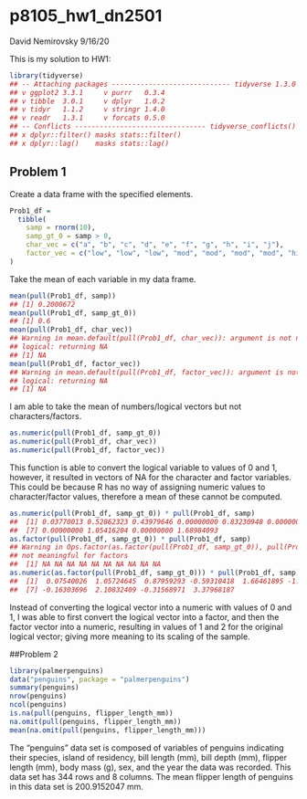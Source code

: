 p8105\_hw1\_dn2501
================
David Nemirovsky
9/16/20

This is my solution to HW1:

``` r
library(tidyverse)
## -- Attaching packages ----------------------------- tidyverse 1.3.0 --
## v ggplot2 3.3.1     v purrr   0.3.4
## v tibble  3.0.1     v dplyr   1.0.2
## v tidyr   1.1.2     v stringr 1.4.0
## v readr   1.3.1     v forcats 0.5.0
## -- Conflicts -------------------------------- tidyverse_conflicts() --
## x dplyr::filter() masks stats::filter()
## x dplyr::lag()    masks stats::lag()
```

## Problem 1

Create a data frame with the specified elements.

``` r
Prob1_df =
  tibble(
    samp = rnorm(10),
    samp_gt_0 = samp > 0,
    char_vec = c("a", "b", "c", "d", "e", "f", "g", "h", "i", "j"),
    factor_vec = c("low", "low", "low", "mod", "mod", "mod", "mod", "high", "high", "high")
)
```

Take the mean of each variable in my data frame.

``` r
mean(pull(Prob1_df, samp))
## [1] 0.2000672
mean(pull(Prob1_df, samp_gt_0))
## [1] 0.6
mean(pull(Prob1_df, char_vec))
## Warning in mean.default(pull(Prob1_df, char_vec)): argument is not numeric or
## logical: returning NA
## [1] NA
mean(pull(Prob1_df, factor_vec))
## Warning in mean.default(pull(Prob1_df, factor_vec)): argument is not numeric or
## logical: returning NA
## [1] NA
```

I am able to take the mean of numbers/logical vectors but not
characters/factors.

``` r
as.numeric(pull(Prob1_df, samp_gt_0))
as.numeric(pull(Prob1_df, char_vec))
as.numeric(pull(Prob1_df, factor_vec))
```

This function is able to convert the logical variable to values of 0 and
1, however, it resulted in vectors of NA for the character and factor
variables. This could be because R has no way of assigning numeric
values to character/factor values, therefore a mean of these cannot be
computed.

``` r
as.numeric(pull(Prob1_df, samp_gt_0)) * pull(Prob1_df, samp)
##  [1] 0.03770013 0.52862323 0.43979646 0.00000000 0.83230948 0.00000000
##  [7] 0.00000000 1.05416204 0.00000000 1.68984093
as.factor(pull(Prob1_df, samp_gt_0)) * pull(Prob1_df, samp)
## Warning in Ops.factor(as.factor(pull(Prob1_df, samp_gt_0)), pull(Prob1_df, : '*'
## not meaningful for factors
##  [1] NA NA NA NA NA NA NA NA NA NA
as.numeric(as.factor(pull(Prob1_df, samp_gt_0))) * pull(Prob1_df, samp)
##  [1]  0.07540026  1.05724645  0.87959293 -0.59310418  1.66461895 -1.50992923
##  [7] -0.16303696  2.10832409 -0.31568971  3.37968187
```

Instead of converting the logical vector into a numeric with values of 0
and 1, I was able to first convert the logical vector into a factor, and
then the factor vector into a numeric, resulting in values of 1 and 2
for the original logical vector; giving more meaning to its scaling of
the sample.

\#\#Problem 2

``` r
library(palmerpenguins)
data("penguins", package = "palmerpenguins")
summary(penguins)
nrow(penguins)
ncol(penguins)
is.na(pull(penguins, flipper_length_mm))
na.omit(pull(penguins, flipper_length_mm))
mean(na.omit(pull(penguins, flipper_length_mm)))
```

The “penguins” data set is composed of variables of penguins indicating
their species, island of residency, bill length (mm), bill depth (mm),
flipper length (mm), body mass (g), sex, and the year the data was
recorded. This data set has 344 rows and 8 columns. The mean flipper
length of penguins in this data set is 200.9152047 mm.
